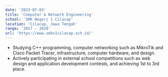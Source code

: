 ```yaml
---
date: '2023-07-03'
title: 'Computer & Network Engineering'
school: 'SMK Negeri 1 Cilacap'
location: 'Cilacap, Jawa Tengah'
range: '2017 - 2020'
url: 'https://www.smkn1cilacap.sch.id/'
---
```


- Studying C++ programming, computer networking such as MikroTik and Cisco Packet Tracer, infrastructure, computer hardware, and design.
- Actively participating in external school competitions such as web design and application development contests, and achieving 1st to 3rd place.
